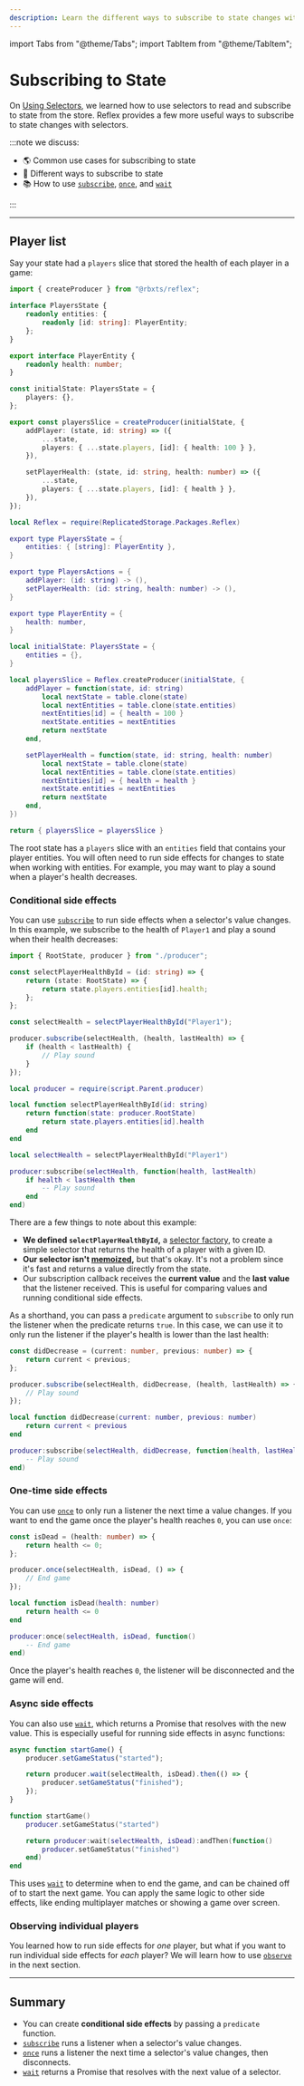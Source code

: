 ```yaml
---
description: Learn the different ways to subscribe to state changes with Reflex
---
```


import Tabs from "@theme/Tabs";
import TabItem from "@theme/TabItem";

# Subscribing to State

On [Using Selectors](using-selectors), we learned how to use selectors to read and subscribe to state from the store. Reflex provides a few more useful ways to subscribe to state changes with selectors.

:::note we discuss:

-   🌎 Common use cases for subscribing to state
-   🔌 Different ways to subscribe to state
-   📚 How to use [`subscribe`](../reference/reflex/producer#subscribeselector-predicate-listener), [`once`](../reference/reflex/producer#onceselector-predicate-listener), and [`wait`](../reference/reflex/producer#waitselector-predicate)

:::

---

## Player list

Say your state had a `players` slice that stored the health of each player in a game:

<Tabs groupId="languages">
<TabItem value="TypeScript" default>

```ts title="players.ts" showLineNumbers
import { createProducer } from "@rbxts/reflex";

interface PlayersState {
	readonly entities: {
		readonly [id: string]: PlayerEntity;
	};
}

export interface PlayerEntity {
	readonly health: number;
}

const initialState: PlayersState = {
	players: {},
};

export const playersSlice = createProducer(initialState, {
	addPlayer: (state, id: string) => ({
		...state,
		players: { ...state.players, [id]: { health: 100 } },
	}),

	setPlayerHealth: (state, id: string, health: number) => ({
		...state,
		players: { ...state.players, [id]: { health } },
	}),
});
```

</TabItem>
<TabItem value="Luau">

```lua title="players.lua" showLineNumbers
local Reflex = require(ReplicatedStorage.Packages.Reflex)

export type PlayersState = {
    entities: { [string]: PlayerEntity },
}

export type PlayersActions = {
    addPlayer: (id: string) -> (),
    setPlayerHealth: (id: string, health: number) -> (),
}

export type PlayerEntity = {
    health: number,
}

local initialState: PlayersState = {
    entities = {},
}

local playersSlice = Reflex.createProducer(initialState, {
    addPlayer = function(state, id: string)
        local nextState = table.clone(state)
        local nextEntities = table.clone(state.entities)
        nextEntities[id] = { health = 100 }
        nextState.entities = nextEntities
        return nextState
    end,

    setPlayerHealth = function(state, id: string, health: number)
        local nextState = table.clone(state)
        local nextEntities = table.clone(state.entities)
        nextEntities[id] = { health = health }
        nextState.entities = nextEntities
        return nextState
    end,
})

return { playersSlice = playersSlice }
```

</TabItem>
</Tabs>

The root state has a `players` slice with an `entities` field that contains your player entities. You will often need to run side effects for changes to state when working with entities. For example, you may want to play a sound when a player's health decreases.

### Conditional side effects

You can use [`subscribe`](../reference/reflex/producer#subscribeselector-predicate-listener) to run side effects when a selector's value changes. In this example, we subscribe to the health of `Player1` and play a sound when their health decreases:

<Tabs groupId="languages">
<TabItem value="TypeScript" default>

```ts showLineNumbers
import { RootState, producer } from "./producer";

const selectPlayerHealthById = (id: string) => {
	return (state: RootState) => {
		return state.players.entities[id].health;
	};
};

const selectHealth = selectPlayerHealthById("Player1");

producer.subscribe(selectHealth, (health, lastHealth) => {
	if (health < lastHealth) {
		// Play sound
	}
});
```

</TabItem>
<TabItem value="Luau">

```lua showLineNumbers
local producer = require(script.Parent.producer)

local function selectPlayerHealthById(id: string)
    return function(state: producer.RootState)
        return state.players.entities[id].health
    end
end

local selectHealth = selectPlayerHealthById("Player1")

producer:subscribe(selectHealth, function(health, lastHealth)
    if health < lastHealth then
        -- Play sound
    end
end)
```

</TabItem>
</Tabs>

There are a few things to note about this example:

-   **We defined `selectPlayerHealthById`,** a [selector factory](using-selectors#passing-arguments-to-selectors), to create a simple selector that returns the health of a player with a given ID.
-   **Our selector isn't [memoized](using-selectors#transforming-state),** but that's okay. It's not a problem since it's fast and returns a value directly from the state.
-   Our subscription callback receives the **current value** and the **last value** that the listener received. This is useful for comparing values and running conditional side effects.

As a shorthand, you can pass a `predicate` argument to `subscribe` to only run the listener when the predicate returns `true`. In this case, we can use it to only run the listener if the player's health is lower than the last health:

<Tabs groupId="languages">
<TabItem value="TypeScript" default>

```ts showLineNumbers
const didDecrease = (current: number, previous: number) => {
	return current < previous;
};

producer.subscribe(selectHealth, didDecrease, (health, lastHealth) => {
	// Play sound
});
```

</TabItem>
<TabItem value="Luau">

```lua showLineNumbers
local function didDecrease(current: number, previous: number)
    return current < previous
end

producer:subscribe(selectHealth, didDecrease, function(health, lastHealth)
    -- Play sound
end)
```

</TabItem>
</Tabs>

### One-time side effects

You can use [`once`](../reference/reflex/producer#onceselector-predicate-listener) to only run a listener the next time a value changes. If you want to end the game once the player's health reaches `0`, you can use `once`:

<Tabs groupId="languages">
<TabItem value="TypeScript" default>

```ts showLineNumbers
const isDead = (health: number) => {
	return health <= 0;
};

producer.once(selectHealth, isDead, () => {
	// End game
});
```

</TabItem>
<TabItem value="Luau">

```lua showLineNumbers
local function isDead(health: number)
    return health <= 0
end

producer:once(selectHealth, isDead, function()
    -- End game
end)
```

</TabItem>
</Tabs>

Once the player's health reaches `0`, the listener will be disconnected and the game will end.

### Async side effects

You can also use [`wait`](../reference/reflex/producer#waitselector-predicate), which returns a Promise that resolves with the new value. This is especially useful for running side effects in async functions:

<Tabs groupId="languages">
<TabItem value="TypeScript" default>

```ts showLineNumbers
async function startGame() {
	producer.setGameStatus("started");

	return producer.wait(selectHealth, isDead).then(() => {
		producer.setGameStatus("finished");
	});
}
```

</TabItem>
<TabItem value="Luau">

```lua showLineNumbers
function startGame()
    producer.setGameStatus("started")

    return producer:wait(selectHealth, isDead):andThen(function()
        producer.setGameStatus("finished")
    end)
end
```

</TabItem>
</Tabs>

This uses [`wait`](../reference/reflex/producer#waitselector-predicate) to determine when to end the game, and can be chained off of to start the next game. You can apply the same logic to other side effects, like ending multiplayer matches or showing a game over screen.

### Observing individual players

You learned how to run side effects for _one_ player, but what if you want to run individual side effects for _each_ player? We will learn how to use [`observe`](../reference/reflex/producer#observeselector-discriminator-observer) in the next section.

---

## Summary

-   You can create **conditional side effects** by passing a `predicate` function.
-   [`subscribe`](../reference/reflex/producer#subscribeselector-predicate-listener) runs a listener when a selector's value changes.
-   [`once`](../reference/reflex/producer#onceselector-predicate-listener) runs a listener the next time a selector's value changes, then disconnects.
-   [`wait`](../reference/reflex/producer#waitselector-predicate) returns a Promise that resolves with the next value of a selector.

